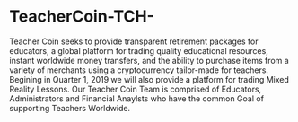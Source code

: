 # TeacherCoin-TCH-
Teacher Coin seeks to provide transparent retirement packages for educators, a global platform for trading quality educational resources, instant worldwide money transfers, and the ability to purchase items from a variety of merchants using a cryptocurrency tailor-made for teachers. Begining in Quarter 1, 2019 we will also provide a platform for trading Mixed Reality Lessons. Our Teacher Coin Team is comprised of Educators, Administrators and Financial Anaylsts who have the common Goal of supporting Teachers Worldwide. 
